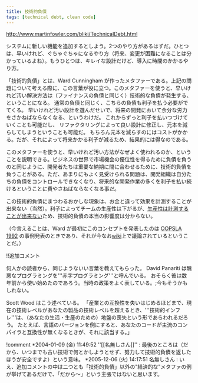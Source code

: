 ```yaml
---
title: 技術的負債
tags: [technical debt, clean code]
---
```


http://www.martinfowler.com/bliki/TechnicalDebt.html

システムに新しい機能を追加するとしよう。2つのやり方があるはずだ。ひとつは、早いけれど、ぐちゃぐちゃになるやり方（将来、変更が困難になることは分かっているよね）。もうひとつは、キレイな設計だけど、導入に時間のかかるやり方。

「技術的負債」とは、Ward Cunningham が作ったメタファーである。上記の問題について考える際に、この言葉が役に立つ。このメタファーを使うと、早いけれど汚い解決方法は（ファイナンスの負債と同じく）技術的な負債が発生する、ということになる。
通常の負債と同じく、こちらの負債も利子を払う必要がでてくる。
早いけれど汚い設計を選んだせいで、将来の開発において余分な労力をさかねばならなくなる、というわけだ。
これからずっと利子を払いつづけていくことも可能だし、
リファクタリングによって良い設計に修正し、元本を減らしてしまうということも可能だ。
もちろん元本を減らすのにはコストがかかる。だが、それによって将来かかる利子が減るため、結果的には得なのである。

このメタファーを使うと、早いけれど汚い方法がなぜよく使われるのか、ということを説明できる。ビジネスの世界で市場機会の優位性を得るために負債を負うのと同じように、開発者たちは重要な納期に間に合わせるために、技術的負債を負うことがある。ただ、あまりにもよく見受けられる問題は、開発組織は自分たちの負債をコントロールできなくなり、将来的な開発作業の多くを利子を払い続けるということに費やさねばならなくなる事だ。

この技術的負債にまつわるおかしな現象は、お金と違って効果を計測することが出来ない（当然）。利子によってチームの生産性は下がるが、[生産性は計測することが出来ない](CannotMeasureProductivity)ため、技術的負債の本当の影響度は分からない。

（今言えることは、Ward が最初にこのコンセプトを発表したのは [OOPSLA 1992](http://c2.com/doc/oopsla92.html) の事例発表のときであり、それが今なお[wiki](http://www.c2.com/cgi/wiki?ComplexityAsDebt)上で議論されているということだ。）

!!追加コメント

何人かの読者から、同じようないい言葉を教えてもらった。
David Panariti は醜悪なプログラミングを'''赤字プログラミング'''と呼んでいる。
おそらく彼は数年前から使い始めたのであろう。当時の政策をよく表している。;今もそうかもしれない。

Scott Wood はこう述べている。
「産業との互換性を失いはじめるほどまで、現在の技術レベルがあなたの製品の技術レベルを超えるとき、'''技術的インフレ'''は、（あなたの生活・生産のための）地盤の喪失という形であらわれるだろう。
たとえば、言語のバージョンを例にすると、あなたのコードが主流のコンパイラと互換性が無くなるときが、それに該当する。」

!comment
*2004-01-09 (金) 11:49:52 ''[[名無しさん]]'' : 最後のところは（だから、いつまでも古い技術で何とかしようとせず、努力して技術的負債を返したほうが安全ですよ）という意味。
*2005-12-06 (火) 14:17:51 名無しさん : いえ、追加コメントの中は二つとも「技術的負債」以外の"経済的な"メタファの例が挙げてあるだけで、「だから〜」という主張ではないと思います。
